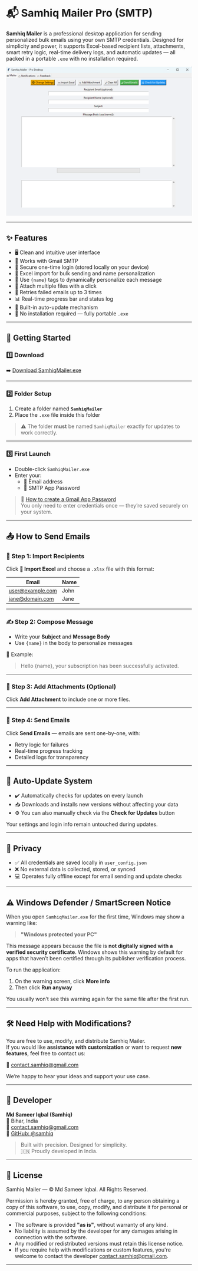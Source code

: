 # 📬 Samhiq Mailer Pro (SMTP)

**Samhiq Mailer** is a professional desktop application for sending personalized bulk emails using your own SMTP credentials. Designed for simplicity and power, it supports Excel-based recipient lists, attachments, smart retry logic, real-time delivery logs, and automatic updates — all packed in a portable `.exe` with no installation required.

<p align="center">
  <img src="SamhiqMailer.png" alt="Samhiq Mailer Screenshot" width="700">
</p>

---

## ✨ Features

- 🖥️ Clean and intuitive user interface  
- 📧 Works with Gmail SMTP  
- 🔐 Secure one-time login (stored locally on your device)  
- 📂 Excel import for bulk sending and name personalization  
- 📝 Use `{name}` tags to dynamically personalize each message  
- 📎 Attach multiple files with a click  
- 🔄 Retries failed emails up to 3 times  
- 📊 Real-time progress bar and status log  
- 🔧 Built-in auto-update mechanism  
- 💼 No installation required — fully portable `.exe`

---

## 🚀 Getting Started

### 1️⃣ Download

➡️ [Download SamhiqMailer.exe](https://github.com/samhiq/SamhiqMailer/releases/latest/download/SamhiqMailer.exe)

---

### 2️⃣ Folder Setup

1. Create a folder named **`SamhiqMailer`**  
2. Place the `.exe` file inside this folder  

> ⚠️ The folder **must** be named `SamhiqMailer` exactly for updates to work correctly.

---

### 3️⃣ First Launch

- Double-click `SamhiqMailer.exe`  
- Enter your:
  - 📧 Email address  
  - 🔐 SMTP App Password

> 🔑 [How to create a Gmail App Password](https://support.google.com/accounts/answer/185833)  
> You only need to enter credentials once — they’re saved securely on your system.

---

## 📤 How to Send Emails

### 🧾 Step 1: Import Recipients

Click **📁 Import Excel** and choose a `.xlsx` file with this format:

| Email              | Name     |
|--------------------|----------|
| user@example.com   | John     |
| jane@domain.com    | Jane     |

---

### ✍️ Step 2: Compose Message

- Write your **Subject** and **Message Body**  
- Use `{name}` in the body to personalize messages

📌 Example:  
> Hello {name}, your subscription has been successfully activated.

---

### 📎 Step 3: Add Attachments (Optional)

Click **Add Attachment** to include one or more files.

---

### 🚀 Step 4: Send Emails

Click **Send Emails** — emails are sent one-by-one, with:

- Retry logic for failures  
- Real-time progress tracking  
- Detailed logs for transparency

---

## 🔄 Auto-Update System

- ✔️ Automatically checks for updates on every launch  
- 📥 Downloads and installs new versions without affecting your data  
- ⚙️ You can also manually check via the **Check for Updates** button

Your settings and login info remain untouched during updates.

---

## 🔐 Privacy

- ✅ All credentials are saved locally in `user_config.json`  
- ❌ No external data is collected, stored, or synced  
- 💻 Operates fully offline except for email sending and update checks

---

## ⚠️ Windows Defender / SmartScreen Notice

When you open `SamhiqMailer.exe` for the first time, Windows may show a warning like:

> **"Windows protected your PC"**

This message appears because the file is **not digitally signed with a verified security certificate**. Windows shows this warning by default for apps that haven’t been certified through its publisher verification process.

To run the application:

1. On the warning screen, click **More info**
2. Then click **Run anyway**

You usually won’t see this warning again for the same file after the first run.

---

## 🛠️ Need Help with Modifications?

You are free to use, modify, and distribute Samhiq Mailer.  
If you would like **assistance with customization** or want to request **new features**, feel free to contact us:

📧 [contact.samhiq@gmail.com](mailto:contact.samhiq@gmail.com)

We’re happy to hear your ideas and support your use case.

---

## 👤 Developer

**Md Sameer Iqbal (Samhiq)**  
📍 Bihar, India  
📧 [contact.samhiq@gmail.com](mailto:contact.samhiq@gmail.com)  
🔗 [GitHub: @samhiq](https://github.com/samhiq)

> Built with precision. Designed for simplicity.  
> 🇮🇳 Proudly developed in India.

---
## 📄 License

Samhiq Mailer — © Md Sameer Iqbal. All Rights Reserved.

Permission is hereby granted, free of charge, to any person obtaining a copy of this software, to use, copy, modify, and distribute it for personal or commercial purposes, subject to the following conditions:

- The software is provided **"as is"**, without warranty of any kind.  
- No liability is assumed by the developer for any damages arising in connection with the software.  
- Any modified or redistributed versions must retain this license notice.  
- If you require help with modifications or custom features, you're welcome to contact the developer
[contact.samhiq@gmail.com](mailto:contact.samhiq@gmail.com).
---
